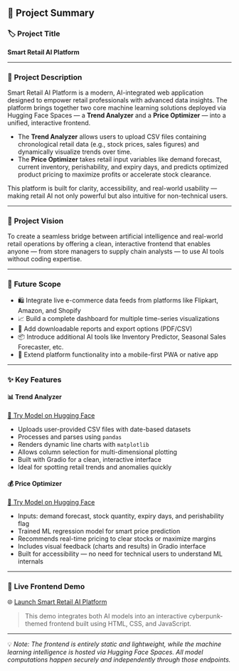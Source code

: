 ## 🧾 Project Summary

### 🏷️ **Project Title**  
**Smart Retail AI Platform**

---

### 📄 **Project Description**  
Smart Retail AI Platform is a modern, AI-integrated web application designed to empower retail professionals with advanced data insights. The platform brings together two core machine learning solutions deployed via Hugging Face Spaces — a **Trend Analyzer** and a **Price Optimizer** — into a unified, interactive frontend.

- The **Trend Analyzer** allows users to upload CSV files containing chronological retail data (e.g., stock prices, sales figures) and dynamically visualize trends over time.
- The **Price Optimizer** takes retail input variables like demand forecast, current inventory, perishability, and expiry days, and predicts optimized product pricing to maximize profits or accelerate stock clearance.

This platform is built for clarity, accessibility, and real-world usability — making retail AI not only powerful but also intuitive for non-technical users.

---

### 🎯 **Project Vision**  
To create a seamless bridge between artificial intelligence and real-world retail operations by offering a clean, interactive frontend that enables anyone — from store managers to supply chain analysts — to use AI tools without coding expertise.

---

### 🔮 **Future Scope**
- 🛍️ Integrate live e-commerce data feeds from platforms like Flipkart, Amazon, and Shopify  
- 📈 Build a complete dashboard for multiple time-series visualizations  
- 🔄 Add downloadable reports and export options (PDF/CSV)  
- 📦 Introduce additional AI tools like Inventory Predictor, Seasonal Sales Forecaster, etc.  
- 📲 Extend platform functionality into a mobile-first PWA or native app  

---

### ✨ **Key Features**

#### 📊 Trend Analyzer  
[🔗 Try Model on Hugging Face](https://huggingface.co/spaces/shibagni/walmart-demand-forecast)  
- Uploads user-provided CSV files with date-based datasets  
- Processes and parses using `pandas`  
- Renders dynamic line charts with `matplotlib`  
- Allows column selection for multi-dimensional plotting  
- Built with Gradio for a clean, interactive interface  
- Ideal for spotting retail trends and anomalies quickly  

#### 💰 Price Optimizer  
[🔗 Try Model on Hugging Face](https://huggingface.co/spaces/shibagni/dynamic-pricing-engine)  
- Inputs: demand forecast, stock quantity, expiry days, and perishability flag  
- Trained ML regression model for smart price prediction  
- Recommends real-time pricing to clear stocks or maximize margins  
- Includes visual feedback (charts and results) in Gradio interface  
- Built for accessibility — no need for technical users to understand ML internals  

---

### 🚀 **Live Frontend Demo**  
🌐 [Launch Smart Retail AI Platform](https://smartretail.vercel.app/)

> This demo integrates both AI models into an interactive cyberpunk-themed frontend built using HTML, CSS, and JavaScript.

---

💡 *Note: The frontend is entirely static and lightweight, while the machine learning intelligence is hosted via Hugging Face Spaces. All model computations happen securely and independently through those endpoints.*
